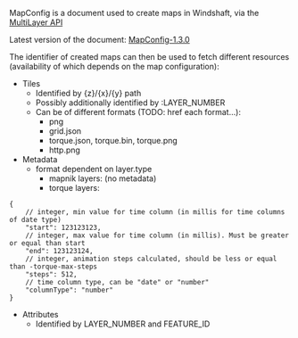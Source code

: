 MapConfig is a document used to create maps in Windshaft,
via the [MultiLayer API](Multilayer-API.md)

Latest version of the document: [MapConfig-1.3.0](MapConfig-1.3.0.md)

The identifier of created maps can then be used to fetch different resources
(availability of which depends on the map configuration):

  - Tiles
    - Identified by {z}/{x}/{y} path
    - Possibly additionally identified by :LAYER_NUMBER
    - Can be of different formats (TODO: href each format...):
        * png
        * grid.json
        * torque.json, torque.bin, torque.png
        * http.png
 - Metadata
   - format dependent on layer.type
     - mapnik layers: (no metadata)
     - torque layers:
```
{
    // integer, min value for time column (in millis for time columns of date type)
    "start": 123123123,
    // integer, max value for time column (in millis). Must be greater or equal than start
    "end": 123123124,
    // integer, animation steps calculated, should be less or equal than -torque-max-steps
    "steps": 512,
    // time column type, can be "date" or "number"
    "columnType": "number"
}
```
 - Attributes
   - Identified by LAYER_NUMBER and FEATURE_ID
